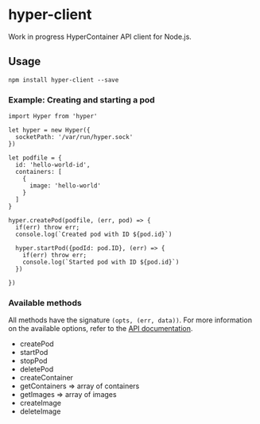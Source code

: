 # hyper-client

Work in progress HyperContainer API client for Node.js.

## Usage

    npm install hyper-client --save

### Example: Creating  and starting a pod

    import Hyper from 'hyper'

    let hyper = new Hyper({
      socketPath: '/var/run/hyper.sock'
    })

    let podfile = {
      id: 'hello-world-id',
      containers: [
        {
          image: 'hello-world'
        }
      ]
    }

    hyper.createPod(podfile, (err, pod) => {
      if(err) throw err;
      console.log(`Created pod with ID ${pod.id}`)

      hyper.startPod({podId: pod.ID}, (err) => {
        if(err) throw err;
        console.log(`Started pod with ID ${pod.id}`)
      })

    })

### Available methods

All methods have the signature `(opts, (err, data))`. For more information on the
available options, refer to the [API documentation](https://docs.hypercontainer.io/reference/api.html).

* createPod
* startPod
* stopPod
* deletePod
* createContainer
* getContainers => array of containers
* getImages => array of images
* createImage
* deleteImage